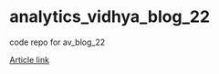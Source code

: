 # analytics_vidhya_blog_22
code repo for av_blog_22

[Article link ](https://www.analyticsvidhya.com/blog/2022/08/exploring-partitions-and-consumer-groups-in-apache-kafka/)
